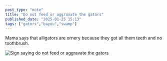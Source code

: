 ```yaml
---
post_type: "note" 
title: "Do not feed or aggravate the gators"
published_date: "2025-01-25 15:13"
tags: ["gators","bayou","swamp"]
---
```


Mama says that alligators are ornery because they got all them teeth and no toothbrush.

![Sign saying do not feed or aggravate the gators](/files/images/do-not-feed-aggravate-gators.png)